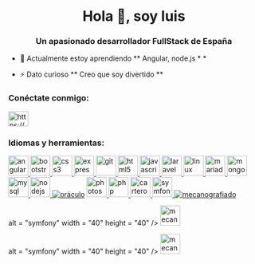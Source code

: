 <h1 align = "center"> Hola 👋, soy luis </h1>
<h3 align = "center"> Un apasionado desarrollador FullStack de España </h3>

- 🌱 Actualmente estoy aprendiendo ** Angular, node.js * *

- ⚡ Dato curioso ** Creo que soy divertido **

<h3 align = "left"> Conéctate conmigo: </h3>
<p align = "left">
<a href = "https://linkedin.com /in/https://www.linkedin.com/in/luis-rodellar/ "target =" blank "> <img align =" center "src =" https://cdn.jsdelivr.net/npm/simple- icons@3.0.1/icons/linkedin.svg "alt =" https://www.linkedin.com/in/luis-rodellar/ "height =" 30 "width =" 40 "/> </a>
</ p>

<h3 align = "left"> Idiomas y herramientas: </h3>
<p align = "left"> <a href="https://angular.io" target="_blank"> <img src = "https://devicons.github.io/devicon/devicon.git/icons/ angularjs / angularjs-original.svg "alt =" angularjs "width =" 40 "height =" 40 "/> </a> <a href="https://getbootstrap.com" target="_blank"> <img src = "https://devicons.github.io/devicon/devicon.git/icons/bootstrap/bootstrap-plain.svg" alt = "bootstrap" width = "40" height = "40" /> </a> <a href="https://www.w3schools.com/css/" target="_blank"> <img src = "https://devicons.github.io/devicon/devicon.git/icons/css3/css3 -original-wordmark.svg "alt = "css3" width = "40" height = "40" /> </a> <a href="https://expressjs.com" target="_blank"> <img src = "https: // devicons .github.io / devicon / devicon.git / icons / express / express-original-wordmark.svg "alt =" express "width =" 40 "height =" 40 "/> </a> <a href =" https : //git-scm.com/ "target =" _ blank "> <img src =" https://www.vectorlogo.zone/logos/git-scm/git-scm-icon.svg "alt =" git " width = "40" height = "40" /> </a> <a href="https://www.w3.org/html/" target="_blank"> <img src = "https: // devicons .github.io / devicon / devicon.git / icons / html5 / html5-original-wordmark.svg "alt =" html5 "width =" 40 "height =" 40 "/> </a> <a href =" https://developer.mozilla.org/ en-US / docs / Web / JavaScript "target =" _ blank "> <img src =" https://devicons.github.io/devicon/devicon.git/icons/javascript/javascript-original.svg "alt =" javascript "width =" 40 "height =" 40 "/> </a> <a href="https://laravel.com/" target="_blank"> <img src =" https: //devicons.github .io / devicon / devicon.git / icons / laravel / laravel-plain-wordmark.svg "alt =" laravel "width =" 40 "height =" 40 "/> </a> <a href =" https: / /www.linux.org/ "target = "_ blank"> <img src = "https://devicons.github.io/devicon/devicon.git/icons/linux/linux-original.svg" alt = "linux" width = "40" height = " 40 "/> </a> <a href="https://mariadb.org/" target="_blank"> <img src =" https://www.vectorlogo.zone/logos/mariadb/mariadb-icon .svg "alt =" mariadb "width =" 40 "height =" 40 "/> </a> <a href="https://www.mongodb.com/" target="_blank"> <img src = "https://devicons.github.io/devicon/devicon.git/icons/mongodb/mongodb-original-wordmark.svg" alt = "mongodb" width = "40" height = "40" /> </a> <a href = "https://www.mysql.com/ "target =" _ blank "> <img src =" https://devicons.github.io/devicon/devicon.git/icons/mysql/mysql-original-wordmark.svg " alt = "mysql" width = "40" height = "40" /> </a> <a href="https://nodejs.org" target="_blank"> <img src = "https: // devicons .github.io / devicon / devicon.git / icons / nodejs / nodejs-original-wordmark.svg "alt =" nodejs "width =" 40 "height =" 40 "/> </a> <a href =" https : //www.oracle.com/ "target =" _ blank "> <img src =" https://devicons.github.io/devicon/devicon.git/icons/oracle/oracle-original.svg "alt =" oráculo "ancho =" 40 "alto =" 40 "/></a> <a href="https://www.photoshop.com/en" target="_blank"> <img src = "https://devicons.github.io/devicon/devicon.git/icons/ photoshop / photoshop-plain.svg "alt =" photoshop "width =" 40 "height =" 40 "/> </a> <a href="https://www.php.net" target="_blank"> <img src = "https://devicons.github.io/devicon/devicon.git/icons/php/php-original.svg" alt = "php" width = "40" height = "40" /> </ a> <a href="https://postman.com" target="_blank"> <img src = "https://www.vectorlogo.zone/logos/getpostman/getpostman-icon.svg" alt = "cartero "ancho =" 40 "height = "40" /> </a> <a href="https://symfony.com" target="_blank"> <img src = "https://symfony.com/logos/symfony_black_03.svg" alt = "symfony" width = "40" height = "40" /> </a> <a href="https://www.typescriptlang.org/" target="_blank"> <img src = "https: / /devicons.github.io/devicon/devicon.git/icons/typescript/typescript-original.svg "alt =" mecanografiado "ancho =" 40 "alto =" 40 "/> </a> </p>alt = "symfony" width = "40" height = "40" /> </a> <a href="https://www.typescriptlang.org/" target="_blank"> <img src = "https: //devicons.github.io/devicon/devicon.git/icons/typescript/typescript-original.svg "alt =" mecanografiado "width =" 40 "height =" 40 "/> </a> </p>alt = "symfony" width = "40" height = "40" /> </a> <a href="https://www.typescriptlang.org/" target="_blank"> <img src = "https: //devicons.github.io/devicon/devicon.git/icons/typescript/typescript-original.svg "alt =" mecanografiado "width =" 40 "height =" 40 "/> </a> </p>

